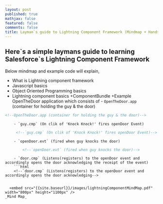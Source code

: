 ```yaml
---
layout: post
published: true
mathjax: false
featured: false
comments: false
title: Layman`s guide to Lightning Component Framework (Mindmap + Handson)
---
```

## Here\`s a simple laymans guide to learning Salesforce\`s Lightning Component Framework

Below mindmap and example code will explain,
- What is Lightning component framework
- Javascript basics
- Object Oriented Programming basics
- Lightning component basics
	+ComponentBundle
	+Example OpenTheDoor application which consists of
    	- `OpenTheDoor.app` (container for holding the guy & the door)
        
```html
<!--OpenTheDoor.app (container for holding the guy & the door)-->
````
    	- `guy.cmp` (On clik of 'Knock Knock!' fires openDoor Event)
   ```html
    	<!--`guy.cmp` (On clik of 'Knock Knock!' fires openDoor Event)-->
```
   		- `openDoor.evt` (fired when guy knocks the door)          
```html
        <!--`openDoor.evt` (fired when guy knocks the door)-->       
```
       	- `door.cmp` (Listens(registers) to the openDoor event and accordingly opens the door acknowledging the receipt of the event)
        ```html
        <!--`door.cmp` (Listens(registers) to the openDoor event and accordingly opens the door acknowledging-->
```
  
  <embed src="{{site.baseurl}}/images/lightningComponentMindMap.pdf" width="800px" height="1100px" />
_Mind Map_



